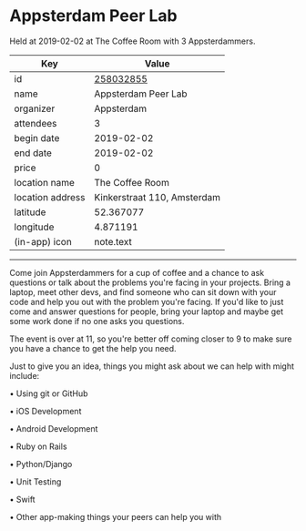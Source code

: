 # Appsterdam Peer Lab
Held at 2019-02-02 at The Coffee Room with 3 Appsterdammers.
        
|Key|Value
|---|---|
|id|[258032855](https://www.meetup.com/appsterdam/events/258032855/)|
|name|Appsterdam Peer Lab|
|organizer|Appsterdam|
|attendees|3|
|begin date|2019-02-02|
|end date|2019-02-02|
|price|0|
|location name|The Coffee Room|
|location address|Kinkerstraat 110, Amsterdam|
|latitude|52.367077|
|longitude|4.871191|
|(in-app) icon|note.text|

---

Come join Appsterdammers for a cup of coffee and a chance to ask questions or talk about the problems you're facing in your projects. Bring a laptop, meet other devs, and find someone who can sit down with your code and help you out with the problem you're facing. If you'd like to just come and answer questions for people, bring your laptop and maybe get some work done if no one asks you questions.

The event is over at 11, so you're better off coming closer to 9 to make sure you have a chance to get the help you need.

Just to give you an idea, things you might ask about we can help with might include:

• Using git or GitHub

• iOS Development

• Android Development

• Ruby on Rails

• Python/Django

• Unit Testing

• Swift

• Other app-making things your peers can help you with


